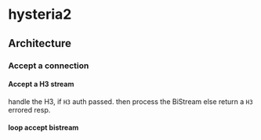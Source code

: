 # hysteria2
## Architecture
### Accept a connection

#### Accept a H3 stream
handle the H3, if `H3` auth passed. then process the BiStream
else return a `H3` errored resp.

#### loop accept bistream